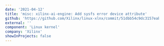 ```yaml
---
date: '2021-04-12'
title: 'misc: xilinx-ai-engine: Add sysfs error device attribute'
github: 'https://github.com/Xilinx/linux-xlnx/commit/51dbb54c9dc3157eab94547d00ea0844e8703117'
external: ''
component: 'Linux kernel'
company: 'Xilinx'
showInProjects: false
---
```

